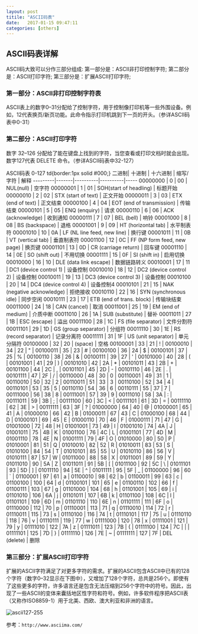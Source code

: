 ```yaml
---
layout:	post
titile:	"ASCII码表"
date:	2017-01-15 09:47:11
categories:	[others]
---
```


## ASCII码表详解 ##

ASCII码大致可以分作三部分组成:
第一部分是：ASCII非打印控制字符;
第二部分是：ASCII打印字符;
第三部分是：扩展ASCII打印字符;

### 第一部分：ASCII非打印控制字符表 ###

ASCII表上的数字0–31分配给了控制字符，用于控制像打印机等一些外围设备。例如，12代表换页/新页功能。此命令指示打印机跳到下一页的开头。（参详ASCII码表中0-31）

### 第二部分：ASCII打印字符 ###

数字 32–126 分配给了能在键盘上找到的字符，当您查看或打印文档时就会出现。数字127代表 DELETE 命令。（参详ASCII码表中32-127）

ASCII码表 0-127
<stytle>
td{border:1px solid #000;}
</stytle>
   二进制| 十进制 | 十六进制 | 缩写/字符 | 解释
---------|-------|----------|----------|-----
00000000 | 0     | 00  | NUL(null) | 空字符
00000001 | 1     | 01 | SOH(start of headling) | 标题开始
00000010 | 2     | 02 | STX (start of text) | 正文开始
00000011 | 3 | 03 | ETX (end of text) | 正文结束
00000100 | 4 | 04 | EOT (end of transmission) | 传输结束
00000101 | 5 | 05 | ENQ (enquiry) | 请求
00000110 | 6 | 06 | ACK (acknowledge) | 收到通知
00000111 | 7 | 07 | BEL (bell) | 响铃
00001000 | 8 | 08 | BS (backspace) | 退格
00001001 | 9  | 09 | HT (horizontal tab) | 水平制表符
00001010 | 10  | 0A  | LF (NL line feed, new line) | 换行键
00001011 | 11  | 0B  | VT (vertical tab) | 垂直制表符
00001100 | 12  | 0C  | FF (NP form feed, new page) | 换页键
00001101 | 13 | 0D  | CR (carriage return)  | 回车键
00001110 | 14 | 0E  | SO (shift out) | 不用切换
00001111 | 15 | 0F  | SI (shift in) | 启用切换
00010000 | 16  | 10 | DLE (data link escape)  | 数据链路转义
00010001 | 17 | 11  | DC1 (device control 1)  | 设备控制
00010010 | 18 | 12  | DC2 (device control 2) | 设备控制
00010011 | 19  | 13 | DC3 (device control 3)  | 设备控制
00010100 | 20 | 14  | DC4 (device control 4) | 设备控制4
00010101 | 21 | 15  | NAK (negative acknowledge)  | 拒绝接收
00010110 | 22 | 16  | SYN (synchronous idle)  | 同步空闲
00010111 | 23  | 17 | ETB (end of trans. block) | 传输块结束
00011000 | 24  | 18 | CAN (cancel)  | 取消
00011001 | 25  | 19 | EM (end of medium) | 介质中断
00011010 | 26  | 1A | SUB (substitute) | 替补
00011011 | 27  | 1B | ESC (escape)  | 溢出
00011100 | 28  | 1C | FS (file separator)  | 文件分割符
00011101 | 29  | 1D | GS (group separator)  | 分组符
00011110 | 30  | 1E  | RS (record separator)  | 记录分离符
00011111 | 31  | 1F | US (unit separator) | 单元分隔符
00100000 | 32  | 20 | (space) | 空格
00100001 | 33  | 21  | ! | 
00100010 | 34 | 22  | " | 
00100011 | 35  | 23 | # | 
00100100 | 36  | 24 | $ | 
00100101 | 37  | 25 | % | 
00100110 | 38  | 26 | & | 
00100111 | 39  | 27  | ' | 
00101000 | 40  | 28 | ( | 
00101001 | 41 | 29 | ) | 
00101010 | 42  | 2A | * | 
00101011 | 43 | 2B | + | 
00101100 | 44  | 2C  | , | 
00101101 | 45  | 2D | - | 
00101110 | 46  | 2E  | . | 
00101111 | 47  | 2F | /  | 
00110000 | 48  | 30 | 0 | 
00110001 | 49  | 31 | 1  | 
00110010 | 50  | 32  | 2 | 
00110011 | 51  | 33 | 3  | 
00110100 | 52  | 34  | 4 | 
00110101 | 53  | 35 | 5  | 
00110110 | 54 | 36 | 6 | 
00110111 | 55  | 37  | 7  | 
00111000 | 56  | 38 | 8  | 
00111001 | 57  | 39  | 9 | 
00111010 | 58  | 3A | :  | 
00111011 | 59 | 3B | ; | 
00111100 | 60  | 3C | <  | 
00111101 | 61 | 3D | = | 
00111110 | 62  | 3E | >  | 
00111111 | 63  | 3F  | ? | 
01000000 | 64  | 40 | @  | 
01000001 | 65 | 41 | A | 
01000010 | 66  | 42  | B  | 
01000011 | 67 | 43 | C | 
01000100 | 68  | 44  | D  | 
01000101 | 69 | 45 | E | 
01000110 | 70 | 46  | F | 
01000111 | 71 | 47 | G | 
01001000 | 72  | 48 | H  | 
01001001 | 73 | 49 | I | 
01001010 | 74  | 4A | J  | 
01001011 | 75 | 4B | K | 
01001100 | 76  | 4C  | L  | 
01001101 | 77 | 4D | M | 
01001110 | 78  | 4E | N  | 
01001111 | 79 | 4F | O | 
01010000 | 80  | 50 | P  | 
01010001 | 81 | 51 | Q | 
01010010 | 82 | 52  | R | 
01010011 | 83 | 53 | S | 
01010100 | 84  | 54 | T  | 
01010101 | 85  | 55  | U | 
01010110 | 86  | 56 | V  | 
01010111 | 87  | 57 | W | 
01011000 | 88  | 58 | X  | 
01011001 | 89 | 59  | Y | 
01011010 | 90  | 5A | Z  | 
01011011 | 91  | 5B | [  | 
01011100 | 92 | 5C | \ | 
01011101 | 93  | 5D | ]  | 
01011110 | 94 | 5E  | ^ | 
01011111 | 95  | 5F | _ | 
01100000 | 96  | 60 | `  | 
01100001 | 97 | 61  | a | 
01100010 | 98  | 62 | b  | 
01100011 | 99  | 63 | c  | 
01100100 | 100 | 64 | d | 
01100101 | 101  | 65 | e  | 
01100110 | 102  | 66 | f | 
01100111 | 103  | 67 | g  | 
01101000 | 104  | 68  | h | 
01101001 | 105  | 69 | i  | 
01101010 | 106 | 6A | j | 
01101011 | 107  | 6B | k  | 
01101100 | 108  | 6C  | l | 
01101101 | 109  | 6D  | m | 
01101110 | 110 | 6E | n | 
01101111 | 111  | 6F | o  | 
01110000 | 112  | 70  | p | 
01110001 | 113  | 71 | q  | 
01110010 | 114  | 72  | r | 
01110011 | 115  | 73 | s  | 
01110100 | 116  | 74  | t | 
01110101 | 117  | 75  | u | 
01110110 | 118  | 76 | v | 
01110111 | 119  | 77 | w  | 
01111000 | 120  | 78 | x | 
01111001 | 121  | 79 | y  | 
01111010 | 122  | 7A  | z | 
01111011 | 123  | 7B | { | 
01111100 | 124  | 7C | | | 
01111101 | 125  | 7D | } | 
01111110 | 126  | 7E  | ~ | 
01111111 | 127  | 7F  | DEL (delete) | 删除

### 第三部分：扩展ASCII打印字符 ###

扩展的ASCII字符满足了对更多字符的需求。扩展的ASCII包含ASCII中已有的128个字符（数字0–32显示在下图中），又增加了128个字符，总共是256个。即使有了这些更多的字符，许多语言还是包含无法压缩到256个字符中的符号。因此，出现了一些ASCII的变体来囊括地区性字符和符号。例如，许多软件程序把ASCII表（又称作ISO8859-1）用于北美、西欧、澳大利亚和非洲的语言。

![ascii127-255](https://raw.githubusercontent.com/cofire/cofire.github.io/master/img/others/3/ascii127-255.png "扩展ASCII打印字符")

参考：`http://www.asciima.com/`